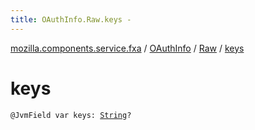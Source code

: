 ```yaml
---
title: OAuthInfo.Raw.keys - 
---
```


[mozilla.components.service.fxa](../../index.html) / [OAuthInfo](../index.html) / [Raw](index.html) / [keys](./keys.html)

# keys

`@JvmField var keys: `[`String`](https://kotlinlang.org/api/latest/jvm/stdlib/kotlin/-string/index.html)`?`